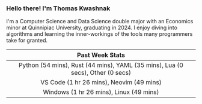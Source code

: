 
### Hello there! I'm Thomas Kwashnak

I'm a Computer Science and Data Science double major with an Economics
minor at Quinnipiac University, graduating in 2024.
I enjoy diving into algorithms and learning the inner-workings of the tools
many programmers take for granted.

| Past Week Stats |
| :---: |
| Python (54 mins), Rust (44 mins), YAML (35 mins), Lua (0 secs), Other (0 secs) |
| VS Code (1 hr 26 mins), Neovim (49 mins) |
| Windows (1 hr 26 mins), Linux (49 mins) |

